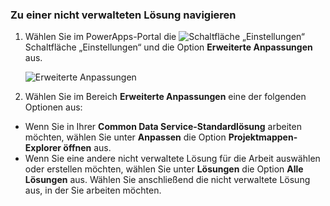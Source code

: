 ### <a name="navigate-to-an-unmanaged-solution"></a>Zu einer nicht verwalteten Lösung navigieren

1. Wählen Sie im PowerApps-Portal die ![Schaltfläche „Einstellungen“](../administrator/media/settings-button-nav-bar.png) Schaltfläche „Einstellungen“ und die Option **Erweiterte Anpassungen** aus.

    ![Erweiterte Anpassungen](../maker/common-data-service/media/advanced-customizations-menu.png)

1. Wählen Sie im Bereich **Erweiterte Anpassungen** eine der folgenden Optionen aus:

 - Wenn Sie in Ihrer **Common Data Service-Standardlösung** arbeiten möchten, wählen Sie unter **Anpassen** die Option **Projektmappen-Explorer öffnen** aus.
 - Wenn Sie eine andere nicht verwaltete Lösung für die Arbeit auswählen oder erstellen möchten, wählen Sie unter **Lösungen** die Option **Alle Lösungen** aus. Wählen Sie anschließend die nicht verwaltete Lösung aus, in der Sie arbeiten möchten.
